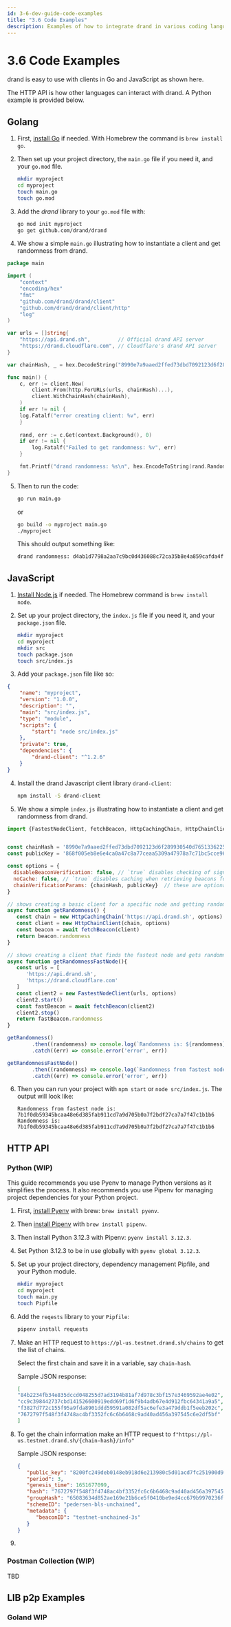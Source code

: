 ```yaml
---
id: 3-6-dev-guide-code-examples
title: "3.6 Code Examples"
description: Examples of how to integrate drand in various coding languages.
---
```

# 3.6 Code Examples

drand is easy to use with clients in Go and JavaScript as shown here. 

The HTTP API is how other languages can interact with drand. A Python example is provided below.

## Golang

1. First, [install Go][INSTALL_GO] if needed. With Homebrew the command is `brew install go`.

2. Then set up your project directory, the `main.go` file if you need it, and your `go.mod` file.
    ```bash
    mkdir myproject
    cd myproject
    touch main.go
    touch go.mod
    ```
3. Add the *drand* library to your `go.mod` file with:
    ```bash
    go mod init myproject
    go get github.com/drand/drand
    ```
4. We show a simple `main.go` illustrating how to instantiate a client and get randomness from drand.
```go
package main

import (
    "context"
    "encoding/hex"
    "fmt"
    "github.com/drand/drand/client"
    "github.com/drand/drand/client/http"
    "log"
)

var urls = []string{
    "https://api.drand.sh",         // Official drand API server
    "https://drand.cloudflare.com", // Cloudflare's drand API server
}

var chainHash, _ = hex.DecodeString("8990e7a9aaed2ffed73dbd7092123d6f289930540d7651336225dc172e51b2ce")

func main() {
    c, err := client.New(
        client.From(http.ForURLs(urls, chainHash)...),
        client.WithChainHash(chainHash),
    )
    if err != nil {
    log.Fatalf("error creating client: %v", err)
    }
    
    rand, err := c.Get(context.Background(), 0)
    if err != nil {
        log.Fatalf("Failed to get randomness: %v", err)
    }

    fmt.Printf("drand randomness: %s\n", hex.EncodeToString(rand.Randomness()))
}
```

5. Then to run the code:
    ```bash
    go run main.go
    ```   
   or
    ```bash
    go build -o myproject main.go
    ./myproject
    ```
   This should output something like:
    ```bash
    drand randomness: d4ab1d7798a2aa7c9bc0d436088c72ca35b8e4a859cafda4f827b7b93905188d
   ```
   
## JavaScript

1. [Install Node.js][INSTALL_NODEJS] if needed. The Homebrew command is `brew install node`.

2. Set up your project directory, the `index.js` file if you need it, and your `package.json` file.
    ```bash
    mkdir myproject
    cd myproject
    mkdir src
    touch package.json 
    touch src/index.js
    ```
3. Add your `package.json` file like so:
```json
{
    "name": "myproject",
    "version": "1.0.0",
    "description": "",
    "main": "src/index.js",
    "type": "module",
    "scripts": {
        "start": "node src/index.js"
    },
    "private": true,
    "dependencies": {
        "drand-client": "^1.2.6"
    }
}
```
4. Install the drand Javascript client library `drand-client`:
    ```bash
    npm install -S drand-client
    ```
5. We show a simple `index.js` illustrating how to instantiate a client and get randomness from drand.
```javascript
import {FastestNodeClient, fetchBeacon, HttpCachingChain, HttpChainClient} from "drand-client";


const chainHash = '8990e7a9aaed2ffed73dbd7092123d6f289930540d7651336225dc172e51b2ce' // (hex encoded)
const publicKey = '868f005eb8e6e4ca0a47c8a77ceaa5309a47978a7c71bc5cce96366b5d7a569937c529eeda66c7293784a9402801af31' // (hex encoded)

const options = {
  disableBeaconVerification: false, // `true` disables checking of signatures on beacons - faster but insecure!!!
  noCache: false, // `true` disables caching when retrieving beacons for some providers
  chainVerificationParams: {chainHash, publicKey}  // these are optional, but recommended! They are compared for parity against the `/info` output of a given node
}

// shows creating a basic client for a specific node and getting randomness from that client
async function getRandomness() {
   const chain = new HttpCachingChain('https://api.drand.sh', options)
   const client = new HttpChainClient(chain, options)
   const beacon = await fetchBeacon(client)
   return beacon.randomness
}

// shows creating a client that finds the fastest node and gets randomness from that node
async function getRandomnessFastNode(){
   const urls = [
      'https://api.drand.sh',
      'https://drand.cloudflare.com'
   ]
   const client2 = new FastestNodeClient(urls, options)
   client2.start()
   const fastBeacon = await fetchBeacon(client2)
   client2.stop()
   return fastBeacon.randomness
}

getRandomness()
        .then((randomness) => console.log(`Randomness is: ${randomness}`))
        .catch((err) => console.error('error', err))

getRandomnessFastNode()
        .then((randomness) => console.log(`Randomness from fastest node is: ${randomness}`))
        .catch((err) => console.error('error', err))
```

6. Then you can run your project with `npm start` or `node src/index.js`. The output will look like:
   ```text
   Randomness from fastest node is: 7b1f0db59345bcaa48e6d385fab911cd7a9d705b0a7f2bdf27ca7a7f47c1b1b6
   Randomness is: 7b1f0db59345bcaa48e6d385fab911cd7a9d705b0a7f2bdf27ca7a7f47c1b1b6
   ```
   
## HTTP API

### Python (WIP)

This guide recommends you use Pyenv to manage Python versions as it simplifies the process.
It also recommends you use Pipenv for managing project dependencies for your Python project.

1. First, [install Pyenv][INSTALL_PYENV] with brew: `brew install pyenv`.
2. Then [install Pipenv][INSTALL_PIPENV] with `brew install pipenv`.
3. Then install Python 3.12.3 with Pipenv: `pyenv install 3.12.3`.
4. Set Python 3.12.3 to be in use globally with `pyenv global 3.12.3`.
5. Set up your project directory, dependency management Pipfile, and your Python module.
    ```bash
    mkdir myproject
    cd myproject
    touch main.py
    touch Pipfile
    ```
6. Add the `reqests` library to your `Pipfile`:
   ```bash
   pipenv install requests
   ```
7. Make an HTTP request to `https://pl-us.testnet.drand.sh/chains` to get the list of chains.

   Select the first chain and save it in a variable, say `chain-hash`.

   Sample JSON response:
   ```json
   [
   "84b2234fb34e835dccd048255d7ad3194b81af7d978c3bf157e3469592ae4e02",
   "cc9c398442737cbd141526600919edd69f1d6f9b4adb67e4d912fbc64341a9a5",
   "f3827d772c155f95a9fda8901ddd59591a082df5ac6efe3a479ddb1f5eeb202c",
   "7672797f548f3f4748ac4bf3352fc6c6b6468c9ad40ad456a397545c6e2df5bf"
   ]
   ```

8. To get the chain information make an HTTP request to `f"https://pl-us.testnet.drand.sh/{chain-hash}/info"`

   Sample JSON response:
   ```json
   {
      "public_key": "8200fc249deb0148eb918d6e213980c5d01acd7fc251900d9260136da3b54836ce125172399ddc69c4e3e11429b62c11",
      "period": 3,
      "genesis_time": 1651677099,
      "hash": "7672797f548f3f4748ac4bf3352fc6c6b6468c9ad40ad456a397545c6e2df5bf",
      "groupHash": "65083634d852ae169e21b6ce5f0410be9ed4cc679b9970236f7875cff667e13d",
      "schemeID": "pedersen-bls-unchained",
      "metadata": {
         "beaconID": "testnet-unchained-3s"
      }
   }   
   ```

9. 

### Postman Collection (WIP)

TBD
## LIB p2p Examples

### Goland WIP

[INSTALL_GO]: https://go.dev/doc/install
[INSTALL_NODEJS]: https://nodejs.org/en/download/package-manager
[INSTALL_PIPENV]: https://pipenv.pypa.io/en/latest/installation.html
[INSTALL_PYENV]: https://github.com/pyenv/pyenv?tab=readme-ov-file
